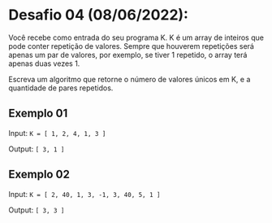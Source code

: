 # Desafio 04 (08/06/2022):

Você recebe como entrada do seu programa K. K é um array de inteiros que pode conter repetição de valores. Sempre que houverem repetições será apenas um par de valores, por exemplo, se tiver 1 repetido, o array terá apenas duas vezes 1.

Escreva um algoritmo que retorne o número de valores únicos em K, e a quantidade de pares repetidos.

## Exemplo 01

Input: `K = [ 1, 2, 4, 1, 3 ]`

Output: `[ 3, 1 ]`

## Exemplo 02

Input: `K = [ 2, 40, 1, 3, -1, 3, 40, 5, 1 ]`

Output: `[ 3, 3 ]`
